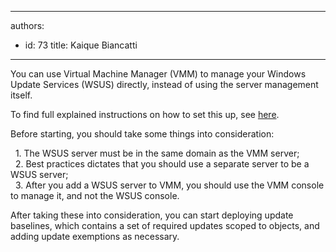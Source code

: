 

---
authors:
  - id: 73
    title: Kaique Biancatti
---




<span class='intro'> <p>You can use Virtual Machine Manager (VMM) to manage your Windows Update Services (WSUS) directly, instead of using the server management itself.<br></p> </span>

<p>​To find full explained instructions on how to set this up, see <a href="https&#58;//docs.microsoft.com/en-us/system-center/vmm/update-server?view=sc-vmm-2019">here</a>.</p><p>Before&#160;starting, you should take&#160;some things into consideration&#58;</p><p>&#160; 1. The WSUS server must be in the same domain as the VMM server;<br>&#160; 2. Best practices dictates that you should use a separate server to be a WSUS server;<br>&#160; 3. After you add a WSUS server to VMM, you should use the VMM console to manage it, and not the WSUS console.</p><p>After taking these into consideration, you can start deploying update baselines, which contains a set of required updates scoped to objects, and adding update exemptions as necessary.<br></p>



